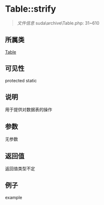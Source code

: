 # Table::strify



> *文件信息* suda\archive\Table.php: 31~610

## 所属类 

[Table](../Table.md)

## 可见性

 protected static

## 说明


用于提供对数据表的操作



## 参数


无参数


## 返回值

返回值类型不定


## 例子

example